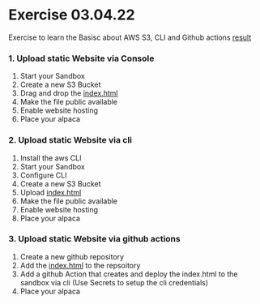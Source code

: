 # Exercise 03.04.22 

Exercise to learn the Basisc about AWS S3, CLI and Github actions
[result](https://github.com/fabianschmauder/aws-friday-result-2022-02-04)

### 1. Upload static Website via Console
1. Start your Sandbox
1. Create a new S3 Bucket
1. Drag and drop the [index.html](index.html)
1. Make the file public available
1. Enable website hosting
1. Place your alpaca

### 2. Upload static Website via cli
1. Install the aws CLI
1. Start your Sandbox
1. Configure CLI
1. Create a new S3 Bucket
1. Upload [index.html](index.html)
1. Make the file public available
1. Enable website hosting
1. Place your alpaca

### 3. Upload static Website via github actions
1. Create a new github repository
1. Add the [index.html](index.html) to the repsoitory
1. Add a github Action that creates and deploy the index.html to the sandbox via cli (Use Secrets to setup the cli credentials)
1. Place your alpaca